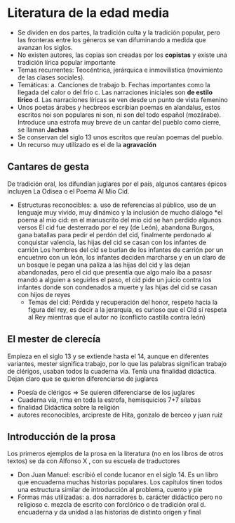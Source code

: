 # Literatura de la edad media
* Se dividen en dos partes, la tradición culta y la tradición popular, pero las fronteras entre los géneros se van difuminando a medida que avanzan los siglos.
* No existen autores, las copias son creadas por los **copistas** y existe una tradición lírica popular importante
* Temas recurrentes: Teocéntrica, jerárquica e inmovilistica (movimiento de las clases sociales).
* Temáticas:
  a. Canciones de trabajo
  b. Fechas importantes como la llegada del calor o del frío
  c. Las narraciones iniciales son **de estilo lírico**
  d. Las narraciones líricas se ven desde un punto de vista femenino
* Unos poetas árabes y hecbreos escribian poemas en alandalus, estos escritos noi son populares ni son, ni son del todo español (mozárabe). Introduce una estrofa muy breve de un cantar del pueblo como cierre, se llaman **Jachas**
* Se conservan del siglo 13 unos escritos que reuían poemas del pueblo.
* Un recurso muy utilizado es el de la **agravación**

## Cantares de gesta
De tradición oral, los difundían juglares por el país, algunos cantares épicos incluyen La Odisea o el Poema Al Mio Cid.
* Estructuras reconocibles: 
  a. uso de referencias al público, uso de un lenguaje muy vívido, muy dinámico y la inclusión de mucho diálogo
*el poema al mio cid: en el manuscrito del mio cid se han perdido algunos versos
  El cid fue desterrado por el rey (de León), abandona Burgos, gana batallas para pedir el perdón del cid, finalmente perdonado al conquistar valencia, las hijas del cid se casan con los infantes de carrión
  Los hombres del cid se burlan de los infantes de carrión por un encuetnro con un león, los infantes deciden marcharse y en un claro de un bosque le pegan una paliza a las hijas del cid y las dejan abandonadas, pero el cid que presentía que algo malo iba a pasasr mandó a alguien a seguirles el paso, el cid pide un juicio contra los infantes donde son condenados a muerte y las hijas del cid se casan con hijos de reyes
  * Temas del cid: Pérdida y recuperación del honor, respeto hacia la figura del rey, es decir a la jerarquía, es curioso que el CId sí respeta al Rey mientras que el autor no (conflicto castilla contra león)
  
## El mester de clerecía
Empieza en el siglo 13 y se extiende hasta el 14, aunque en diferentes variantes, mester significa trabajo, por lo que las palabras significan trabajo de clérigos, usaban todos la cuaderna vía. Tenía una finalidad didáctica. Dejan claro que se quieren diferenciarse de juglares
* Poesía de clérigos => Se quieren diferenciarse de los juglares
* Cuaderna vía, rima en toda la estrofa, hemisquicios 7+7 sílabas
* finalidad Didáctica sobre la religión
* autores reconocibles, arcipreste de Hita, gonzalo de berceo y juan ruiz

## Introducción de la prosa
Los primeros ejemplos de la prosa en la literatura (no en los libros de otros textos) se da con Alfonso X , con su escuela de traductores
* Don Juan Manuel: escribió el conde lucanor en el siglo 14. Es un libro que encuaderna muchas historias populares. Los capítulos tinen todos una estructura similar de introducción al problema, cuento y pie
 * Formas más utilizadas:
  a. dos narradores
  b. carácter didáctico pero no religioso
  c. mezcla de escrito con forclórico o de tradición oral
  d. encuaderna y da unidad a las historias de distinto origen y final
